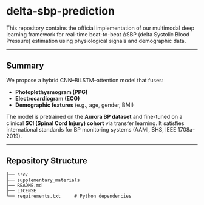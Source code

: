 # delta-sbp-prediction

This repository contains the official implementation of our multimodal deep learning framework for real-time beat-to-beat ΔSBP (delta Systolic Blood Pressure) estimation using physiological signals and demographic data.

---

## Summary

We propose a hybrid CNN–BiLSTM–attention model that fuses:

- **Photoplethysmogram (PPG)**
- **Electrocardiogram (ECG)**
- **Demographic features** (e.g., age, gender, BMI)

The model is pretrained on the **Aurora BP dataset** and fine-tuned on a clinical **SCI (Spinal Cord Injury) cohort** via transfer learning. It satisfies international standards for BP monitoring systems (AAMI, BHS, IEEE 1708a-2019).

---

##  Repository Structure

```text
├── src/                
├── supplementary_materials
├── README.md
├── LICENSE
└── requirements.txt     # Python dependencies
